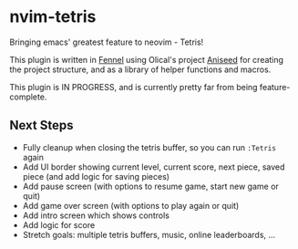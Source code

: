 # nvim-tetris
Bringing emacs' greatest feature to neovim - Tetris!

This plugin is written in [Fennel](https://fennel-lang.org/) using Olical's project [Aniseed](https://github.com/Olical/aniseed) for creating the project structure, and as a library of helper functions and macros.

This plugin is IN PROGRESS, and is currently pretty far from being feature-complete.

## Next Steps
- Fully cleanup when closing the tetris buffer, so you can run `:Tetris` again
- Add UI border showing current level, current score, next piece, saved piece (and add logic for saving pieces)
- Add pause screen (with options to resume game, start new game or quit)
- Add game over screen (with options to play again or quit)
- Add intro screen which shows controls
- Add logic for score
- Stretch goals: multiple tetris buffers, music, online leaderboards, ...
